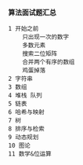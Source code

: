 **算法面试题汇总**
    
    1 开始之前
        只出现一次的数字
        多数元素
        搜索二位矩阵
        合并两个有序的数组
        鸡蛋掉落
    2 字符串
    3 数组
    4 堆栈 队列
    5 链表
    6 哈希与映射
    7 树
    8 排序与检索
    9 动态规划
    10 图论
    11 数学&位运算
    

